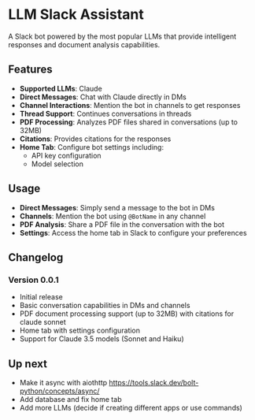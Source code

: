 # LLM Slack Assistant

A Slack bot powered by the most popular LLMs that provide intelligent responses and document analysis capabilities.

## Features

- **Supported LLMs**: Claude
- **Direct Messages**: Chat with Claude directly in DMs
- **Channel Interactions**: Mention the bot in channels to get responses
- **Thread Support**: Continues conversations in threads
- **PDF Processing**: Analyzes PDF files shared in conversations (up to 32MB)
- **Citations**: Provides citations for the responses
- **Home Tab**: Configure bot settings including:
  - API key configuration
  - Model selection


## Usage

- **Direct Messages**: Simply send a message to the bot in DMs
- **Channels**: Mention the bot using `@BotName` in any channel
- **PDF Analysis**: Share a PDF file in the conversation with the bot
- **Settings**: Access the home tab in Slack to configure your preferences


## Changelog

### Version 0.0.1
- Initial release
- Basic conversation capabilities in DMs and channels
- PDF document processing support (up to 32MB) with citations for claude sonnet
- Home tab with settings configuration
- Support for Claude 3.5 models (Sonnet and Haiku)



## Up next
- Make it async with aiothttp https://tools.slack.dev/bolt-python/concepts/async/
- Add database and fix home tab
- Add more LLMs (decide if creating different apps or use commands)